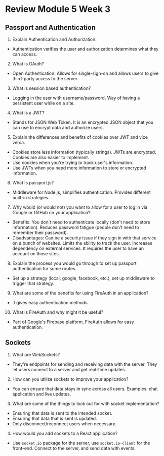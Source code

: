 # Review Module 5 Week 3

## Passport and Authentication

1. Explain Authentication and Authorization.

- Authentication verifies the user and authorization determines what they can access.

2. What is OAuth?

- Open Authentication: Allows for single-sign-on and allows users to give third-party access to the server.

3. What is session based authentication?

- Logging in the user with username/password. Way of having a persistent user while on a site.

4. What is a JWT?

- Stands for JSON Web Token. It is an encrypted JSON object that you can use to encrypt data and authorize users.

5. Explain the differences and benefits of cookies over JWT and vice versa.

- Cookies store less information (typically strings). JWTs are encrypted. Cookies are also easier to implement.
- Use cookies when you're trying to track user's information.
- Use JWTs when you need more information to store or encrypted information.

6. What is passport.js?

- Middleware for Node.js, simplifies authentication. Provides different built-in strategies.

7. Why would (or would not) you want to allow for a user to log in via Google or GitHub on your application?

- Benefits: You don't need to authenticate locally (don't need to store information). Reduces password fatigue (people don't need to remember their password).
- Disadvantages: Can be a security issue if they sign in with that service on a bunch of websites. Limits the ability to track the user. Increases dependency on external services. It requires the user to have an account on those sites.

8. Explain the process you would go through to set up passport authentication for some routes.

- Set up a strategy (local, google, facebook, etc.), set up middleware to trigger that strategy.

9. What are some of the benefits for using FireAuth in an application?

- It gives easy authentication methods.

10. What is FireAuth and why might it be useful?

- Part of Google's Firebase platform, FireAuth allows for easy authentication.

## Sockets

1. What are WebSockets?

- They're endpoints for sending and receiving data with the server. They let users connect to a server and get real-time updates.

2. How can you utilize sockets to improve your application?

- You can ensure that data stays in sync across all users. Examples: chat application and live updates.

3. What are some of the things to look out for with socket implementation?

- Ensuring that data is sent to the intended socket.
- Ensuring that data that is sent is updated. 
- Only disconnect/reconnect users when necessary.

4. How would you add sockets to a React application?

- Use `socket.io` package for the server, use `socket.io-client` for the front-end. Connect to the server, and send data with events.